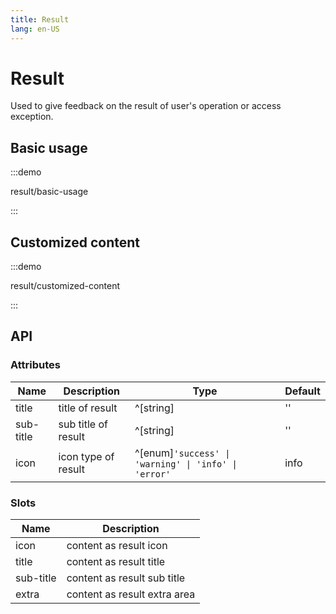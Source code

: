 ```yaml
---
title: Result
lang: en-US
---
```


# Result

Used to give feedback on the result of user's operation or access exception.

## Basic usage

:::demo

result/basic-usage

:::

## Customized content

:::demo

result/customized-content

:::

## API

### Attributes

| Name      | Description         | Type                                                 | Default  |
| --------- | ------------------- | ---------------------------------------------------- | -------- |
| title     | title of result     | ^[string]                                            | ''       |
| sub-title | sub title of result | ^[string]                                            | ''       |
| icon      | icon type of result | ^[enum]`'success' \| 'warning' \| 'info' \| 'error'` | info     |

### Slots

| Name      | Description                  |
| --------- | ---------------------------- |
| icon      | content as result icon       |
| title     | content as result title      |
| sub-title | content as result sub title  |
| extra     | content as result extra area |
